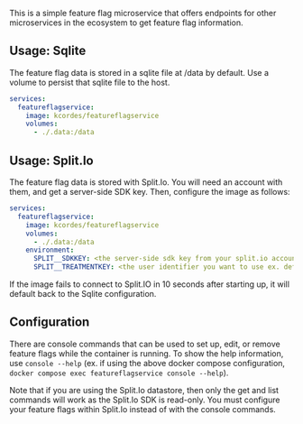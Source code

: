 This is a simple feature flag microservice that offers endpoints for other microservices in the ecosystem to get feature flag information.

## Usage: Sqlite

The feature flag data is stored in a sqlite file at /data by default. Use a volume to persist that sqlite file to the host.

```yaml
services:
  featureflagservice:
    image: kcordes/featureflagservice
    volumes:
      - ./.data:/data
```

## Usage: Split.Io

The feature flag data is stored with Split.Io. You will need an account with them, and get a server-side SDK key. Then, configure the image as follows:

```yaml
services:
  featureflagservice:
    image: kcordes/featureflagservice
    volumes:
      - ./.data:/data
    environment:
      SPLIT__SDKKEY: <the server-side sdk key from your split.io account>
      SPLIT__TREATMENTKEY: <the user identifier you want to use ex. default>
```

If the image fails to connect to Split.IO in 10 seconds after starting up, it will default back to the Sqlite configuration.

## Configuration

There are console commands that can be used to set up, edit, or remove feature flags while the container is running. To show the help information, use `console --help` (ex. if using the above docker compose configuration, `docker compose exec featureflagservice console --help`).

Note that if you are using the Split.Io datastore, then only the get and list commands will work as the Split.Io SDK is read-only. You must configure your feature flags within Split.Io instead of with the console commands.